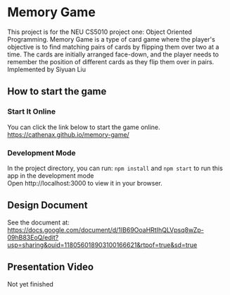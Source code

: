 # Memory Game 
This project is for the NEU CS5010 project one:  Object Oriented Programming.
Memory Game is a type of card game where the player's objective is to find matching pairs of cards by flipping them over two at a time. The cards are initially arranged face-down, and the player needs to remember the position of different cards as they flip them over in pairs.
Implemented by Siyuan Liu

## How to start the game

### Start It Online
You can click the link below to start the game online. 
https://cathenax.github.io/memory-game/

### Development Mode 
In the project directory, you can run: `npm install` and `npm start` to run this app in the development mode  
Open http://localhost:3000 to view it in your browser.

## Design Document
See the document at: https://docs.google.com/document/d/1IB69OoaHRtIhQLVpsq8wZp-09hB83EoQ/edit?usp=sharing&ouid=118056018903100166621&rtpof=true&sd=true

## Presentation Video
Not yet finished


